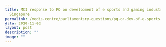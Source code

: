 ```yaml
---
title: MCI response to PQ on development of e sports and gaming industries in
  Singapore
permalink: /media-centre/parliamentary-questions/pq-on-dev-of-e-sports-and-gaming-industries-in-singapore/
date: 2020-11-02
layout: post
description: ""
image: ""
---
```

